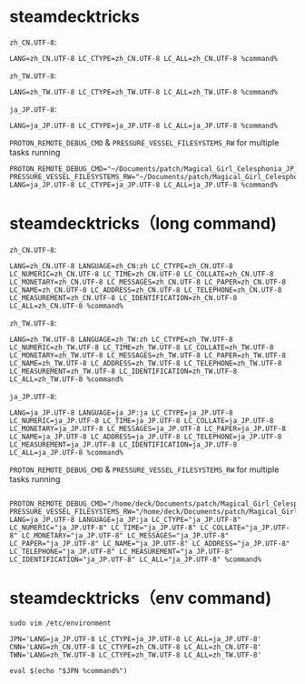 # steamdecktricks

`zh_CN.UTF-8`:
```
LANG=zh_CN.UTF-8 LC_CTYPE=zh_CN.UTF-8 LC_ALL=zh_CN.UTF-8 %command%
```

`zh_TW.UTF-8`:
```
LANG=zh_TW.UTF-8 LC_CTYPE=zh_TW.UTF-8 LC_ALL=zh_TW.UTF-8 %command%
```

`ja_JP.UTF-8`:
```
LANG=ja_JP.UTF-8 LC_CTYPE=ja_JP.UTF-8 LC_ALL=ja_JP.UTF-8 %command%
```

`PROTON_REMOTE_DEBUG_CMD` & `PRESSURE_VESSEL_FILESYSTEMS_RW` for multiple tasks running
```
PROTON_REMOTE_DEBUG_CMD="~/Documents/patch/Magical_Girl_Celesphonia_JP_Patch_v3.exe" PRESSURE_VESSEL_FILESYSTEMS_RW="~/Documents/patch/Magical_Girl_Celesphonia_JP_Patch_v3.exe" LANG=ja_JP.UTF-8 LC_CTYPE=ja_JP.UTF-8 LC_ALL=ja_JP.UTF-8 %command%
```

# steamdecktricks（long command)

`zh_CN.UTF-8`:
```
LANG=zh_CN.UTF-8 LANGUAGE=zh_CN:zh LC_CTYPE=zh_CN.UTF-8 LC_NUMERIC=zh_CN.UTF-8 LC_TIME=zh_CN.UTF-8 LC_COLLATE=zh_CN.UTF-8 LC_MONETARY=zh_CN.UTF-8 LC_MESSAGES=zh_CN.UTF-8 LC_PAPER=zh_CN.UTF-8 LC_NAME=zh_CN.UTF-8 LC_ADDRESS=zh_CN.UTF-8 LC_TELEPHONE=zh_CN.UTF-8 LC_MEASUREMENT=zh_CN.UTF-8 LC_IDENTIFICATION=zh_CN.UTF-8 LC_ALL=zh_CN.UTF-8 %command%
```

`zh_TW.UTF-8`:
```
LANG=zh_TW.UTF-8 LANGUAGE=zh_TW:zh LC_CTYPE=zh_TW.UTF-8 LC_NUMERIC=zh_TW.UTF-8 LC_TIME=zh_TW.UTF-8 LC_COLLATE=zh_TW.UTF-8 LC_MONETARY=zh_TW.UTF-8 LC_MESSAGES=zh_TW.UTF-8 LC_PAPER=zh_TW.UTF-8 LC_NAME=zh_TW.UTF-8 LC_ADDRESS=zh_TW.UTF-8 LC_TELEPHONE=zh_TW.UTF-8 LC_MEASUREMENT=zh_TW.UTF-8 LC_IDENTIFICATION=zh_TW.UTF-8 LC_ALL=zh_TW.UTF-8 %command%
```

`ja_JP.UTF-8`:
```
LANG=ja_JP.UTF-8 LANGUAGE=ja_JP:ja LC_CTYPE=ja_JP.UTF-8 LC_NUMERIC=ja_JP.UTF-8 LC_TIME=ja_JP.UTF-8 LC_COLLATE=ja_JP.UTF-8 LC_MONETARY=ja_JP.UTF-8 LC_MESSAGES=ja_JP.UTF-8 LC_PAPER=ja_JP.UTF-8 LC_NAME=ja_JP.UTF-8 LC_ADDRESS=ja_JP.UTF-8 LC_TELEPHONE=ja_JP.UTF-8 LC_MEASUREMENT=ja_JP.UTF-8 LC_IDENTIFICATION=ja_JP.UTF-8 LC_ALL=ja_JP.UTF-8 %command%
```

`PROTON_REMOTE_DEBUG_CMD` & `PRESSURE_VESSEL_FILESYSTEMS_RW` for multiple tasks running
```

PROTON_REMOTE_DEBUG_CMD="/home/deck/Documents/patch/Magical_Girl_Celesphonia_JP_Patch_v3.exe" PRESSURE_VESSEL_FILESYSTEMS_RW="/home/deck/Documents/patch/Magical_Girl_Celesphonia_JP_Patch_v3.exe" LANG=ja_JP.UTF-8 LANGUAGE=ja_JP:ja LC_CTYPE="ja_JP.UTF-8" LC_NUMERIC="ja_JP.UTF-8" LC_TIME="ja_JP.UTF-8" LC_COLLATE="ja_JP.UTF-8" LC_MONETARY="ja_JP.UTF-8" LC_MESSAGES="ja_JP.UTF-8" LC_PAPER="ja_JP.UTF-8" LC_NAME="ja_JP.UTF-8" LC_ADDRESS="ja_JP.UTF-8" LC_TELEPHONE="ja_JP.UTF-8" LC_MEASUREMENT="ja_JP.UTF-8" LC_IDENTIFICATION="ja_JP.UTF-8" LC_ALL="ja_JP.UTF-8" %command%
```

# steamdecktricks（env command)
```
sudo vim /etc/environment
```
```
JPN='LANG=ja_JP.UTF-8 LC_CTYPE=ja_JP.UTF-8 LC_ALL=ja_JP.UTF-8'
CNN='LANG=zh_CN.UTF-8 LC_CTYPE=zh_CN.UTF-8 LC_ALL=zh_CN.UTF-8'
TWN='LANG=zh_TW.UTF-8 LC_CTYPE=zh_TW.UTF-8 LC_ALL=zh_TW.UTF-8'
```

````
eval $(echo "$JPN %command%")
````
